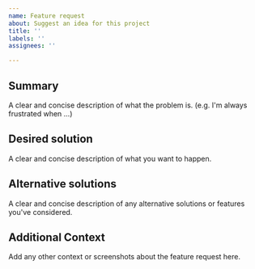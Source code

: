 ```yaml
---
name: Feature request
about: Suggest an idea for this project
title: ''
labels: ''
assignees: ''

---
```


## Summary

A clear and concise description of what the problem is.
(e.g. I'm always frustrated when ...)

## Desired solution

A clear and concise description of what you want to happen.

## Alternative solutions

A clear and concise description of any alternative solutions or features you've considered.

## Additional Context

Add any other context or screenshots about the feature request here.

